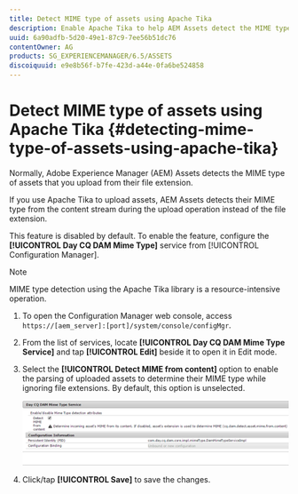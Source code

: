 ```yaml
---
title: Detect MIME type of assets using Apache Tika
description: Enable Apache Tika to help AEM Assets detect the MIME type of assets from the content stream during the upload operation instead of the file extension.
uuid: 6a90adfb-5d20-49e1-87c9-7ee56b51dc76
contentOwner: AG
products: SG_EXPERIENCEMANAGER/6.5/ASSETS
discoiquuid: e9e8b56f-b7fe-423d-a44e-0fa6be524858
---
```


# Detect MIME type of assets using Apache Tika {#detecting-mime-type-of-assets-using-apache-tika}

Normally, Adobe Experience Manager (AEM) Assets detects the MIME type of assets that you upload from their file extension.

If you use Apache Tika to upload assets, AEM Assets detects their MIME type from the content stream during the upload operation instead of the file extension.

This feature is disabled by default. To enable the feature, configure the **[!UICONTROL Day CQ DAM Mime Type]** service from [!UICONTROL Configuration Manager].

>[!NOTE]
>
>MIME type detection using the Apache Tika library is a resource-intensive operation.

1. To open the Configuration Manager web console, access `https://[aem_server]:[port]/system/console/configMgr`.
1. From the list of services, locate **[!UICONTROL Day CQ DAM Mime Type Service]** and tap **[!UICONTROL Edit]** beside it to open it in Edit mode.

1. Select the **[!UICONTROL Detect MIME from content]** option to enable the parsing of uploaded assets to determine their MIME type while ignoring file extensions. By default, this option is unselected.

   ![chlimage_1-333](assets/chlimage_1-333.png)

1. Click/tap **[!UICONTROL Save]** to save the changes.
